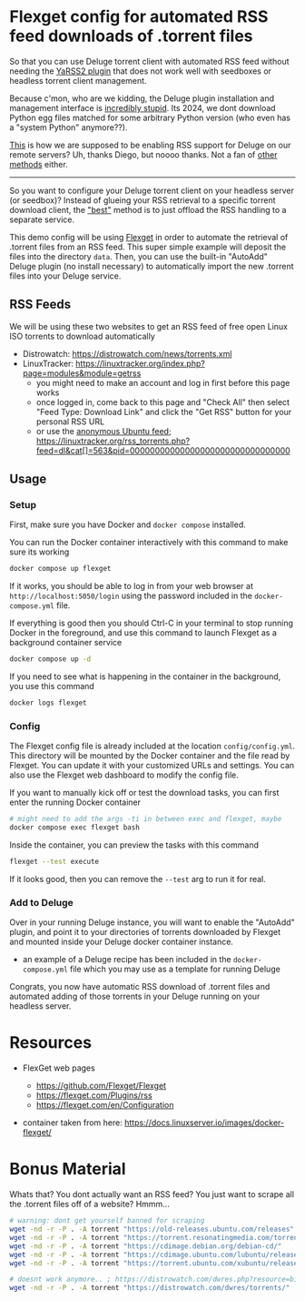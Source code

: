 # Flexget config for automated RSS feed downloads of .torrent files

So that you can use Deluge torrent client with automated RSS feed without needing the [YaRSS2 plugin](https://dev.deluge-torrent.org/wiki/Plugins/YaRSS2) that does not work well with seedboxes or headless torrent client management.

Because c'mon, who are we kidding, the Deluge plugin installation and management interface is [incredibly stupid](https://dev.deluge-torrent.org/wiki/Plugins#InstallingPlugins). Its 2024, we dont download Python egg files matched for some arbitrary Python version (who even has a "system Python" anymore??).

[This](https://www.rapidseedbox.com/kb/use-rss-deluge-using-yarss2-plugin) is how we are supposed to be enabling RSS support for Deluge on our remote servers? Uh, thanks Diego, but noooo thanks. Not a fan of [other methods](https://www.reddit.com/r/seedboxes/comments/yf0qn4/using_rss_with_deluge_on_a_seedbox/) either.

-----

So you want to configure your Deluge torrent client on your headless server (or seedbox)? Instead of glueing your RSS retrieval to a specific torrent download client, the ["best"](https://www.reddit.com/r/torrents/comments/amriu4/comment/efo4i7n/?utm_source=share&utm_medium=web3x&utm_name=web3xcss&utm_term=1) method is to just offload the RSS handling to a separate service.

This demo config will be using [Flexget](https://github.com/Flexget/Flexget) in order to automate the retrieval of .torrent files from an RSS feed. This super simple example will deposit the files into the directory `data`. Then, you can use the built-in "AutoAdd" Deluge plugin (no install necessary) to automatically import the new .torrent files into your Deluge service.

## RSS Feeds

We will be using these two websites to get an RSS feed of free open Linux ISO torrents to download automatically

- Distrowatch: https://distrowatch.com/news/torrents.xml
- LinuxTracker: https://linuxtracker.org/index.php?page=modules&module=getrss
  - you might need to make an account and log in first before this page works
  - once logged in, come back to this page and "Check All" then select "Feed Type: Download Link" and click the "Get RSS" button for your personal RSS URL
  - or use the [anonymous Ubuntu feed](https://askubuntu.com/questions/24229/is-there-an-rss-feed-of-ubuntu-release-torrent-files); https://linuxtracker.org/rss_torrents.php?feed=dl&cat[]=563&pid=00000000000000000000000000000000

## Usage

### Setup

First, make sure you have Docker and `docker compose` installed.

You can run the Docker container interactively with this command to make sure its working

```bash
docker compose up flexget
```

If it works, you should be able to log in from your web browser at `http://localhost:5050/login` using the password included in the `docker-compose.yml` file.

If everything is good then you should Ctrl-C in your terminal to stop running Docker in the foreground, and use this command to launch Flexget as a background container service

```bash
docker compose up -d
```

If you need to see what is happening in the container in the background, you use this command

```bash
docker logs flexget
```

### Config

The Flexget config file is already included at the location `config/config.yml`. This directory will be mounted by the Docker container and the file read by Flexget. You can update it with your customized URLs and settings. You can also use the Flexget web dashboard to modify the config file.

If you want to manually kick off or test the download tasks, you can first enter the running Docker container

```bash
# might need to add the args -ti in between exec and flexget, maybe
docker compose exec flexget bash
```

Inside the container, you can preview the tasks with this command

```bash
flexget --test execute
```

If it looks good, then you can remove the `--test` arg to run it for real.

### Add to Deluge

Over in your running Deluge instance, you will want to enable the "AutoAdd" plugin, and point it to your directories of torrents downloaded by Flexget and mounted inside your Deluge docker container instance.

- an example of a Deluge recipe has been included in the `docker-compose.yml` file which you may use as a template for running Deluge

Congrats, you now have automatic RSS download of .torrent files and automated adding of those torrents in your Deluge running on your headless server.

# Resources

- FlexGet web pages
  - https://github.com/Flexget/Flexget
  - https://flexget.com/Plugins/rss
  -  https://flexget.com/en/Configuration

- container taken from here: https://docs.linuxserver.io/images/docker-flexget/


# Bonus Material

Whats that? You dont actually want an RSS feed? You just want to scrape all the .torrent files off of a website? Hmmm...

```bash
# warning: dont get yourself banned for scraping
wget -nd -r -P . -A torrent "https://old-releases.ubuntu.com/releases"
wget -nd -r -P . -A torrent "https://torrent.resonatingmedia.com/torrents/"
wget -nd -r -P . -A torrent "https://cdimage.debian.org/debian-cd/"
wget -nd -r -P . -A torrent "https://cdimage.ubuntu.com/lubuntu/releases/"
wget -nd -r -P . -A torrent "https://torrent.ubuntu.com/xubuntu/releases/"

# doesnt work anymore.. ; https://distrowatch.com/dwres.php?resource=bittorrent
wget -nd -r -P . -A torrent "https://distrowatch.com/dwres/torrents/"
```